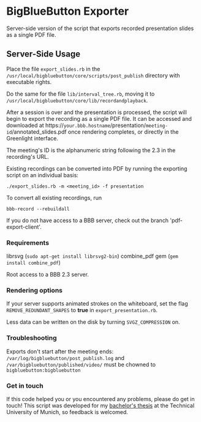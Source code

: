 
  

# BigBlueButton Exporter

Server-side version of the script that exports recorded presentation slides as a single PDF file.

## Server-Side Usage

Place the file `export_slides.rb` in the `/usr/local/bigbluebutton/core/scripts/post_publish` directory with executable rights.
  
Do the same for the file `lib/interval_tree.rb`, moving it to `/usr/local/bigbluebutton/core/lib/recordandplayback`.

After a session is over and the presentation is processed, the script will begin to export the recording as a single PDF file. It can be accessed and downloaded at https://`your.bbb.hostname`/presentation/`meeting-id`/annotated_slides.pdf once rendering completes, or directly in the Greenlight interface.

The meeting's ID is the alphanumeric string following the 2.3 in the recording's URL.

Existing recordings can be converted into PDF by running the exporting script on an individual basis:

    ./export_slides.rb -m <meeting_id> -f presentation

To convert all existing recordings, run

    bbb-record --rebuildall

If you do not have access to a BBB server, check out the branch 'pdf-export-client'.

### Requirements
librsvg (`sudo apt-get install librsvg2-bin`)
combine_pdf gem (`gem install combine_pdf`)

Root access to a BBB 2.3 server.

###  Rendering options 
If your server supports animated strokes on the whiteboard, set the flag `REMOVE_REDUNDANT_SHAPES` to **true** in `export_presentation.rb`.

Less data can be written on the disk by turning `SVGZ_COMPRESSION` on.

### Troubleshooting

  

Exports don't start after the meeting ends: `/var/log/bigbluebutton/post_publish.log` and `/var/bigbluebutton/published/video/` must be chowned to `bigbluebutton:bigbluebutton`

  



### Get in touch



If this code helped you or you encountered any problems, please do get in touch! This script was developed for my [bachelor's thesis](https://mediatum.ub.tum.de/doc/1632305/1632305.pdf) at the Technical University of Munich, so feedback is welcomed.
